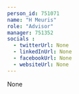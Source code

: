 ```yaml
---
person_id: 751071
name: "H Meuris"
role: "Advisor"
manager: 751352
socials :
  - twitterUrl: None
  - linkedInUrl: None
  - facebookUrl: None
  - websiteUrl: None
---
```

None
